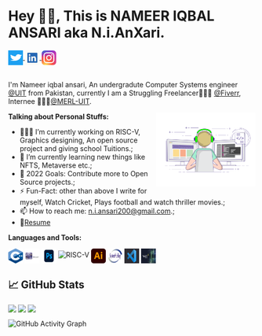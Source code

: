 # Hey 👋🏽, This is NAMEER IQBAL ANSARI aka N.i.AnXari.

<a href="https://twitter.com/Niansari7">
  <img align="center" alt="Nameer's Twitter" width="30px" height="30px" src="https://github.com/Nameer-Iqbal-Ansari/Nameer-Iqbal-Ansari/blob/main/twitter.png" />
</a>
<a href="https://www.linkedin.com/in/nameer-ansari-136944209/">
  <img align="center" alt="Nameer's linkedin" width="30px" height="30px" src="https://github.com/Nameer-Iqbal-Ansari/Nameer-Iqbal-Ansari/blob/main/li.png" />
</a>
<a href="https://www.instagram.com/n.i.ansari/">
  <img align="center" alt="Nameer's instagram" width="30px" height="30px" src="https://github.com/Nameer-Iqbal-Ansari/Nameer-Iqbal-Ansari/blob/main/insta.jpg" />
</a>
<br />
<br />

I'm Nameer iqbal ansari, An undergradute Computer Systems engineer [@UIT](https://www.uit.edu/) from Pakistan, currently I am a Struggling Freelancer👨🏽‍💻 [@Fiverr](https://www.fiverr.com/nameeransari?up_rollout=true), Internee 👨🏽‍💼[@MERL-UIT](https://github.com/merledu).

 <img width="40%" src="https://github.com/Nameer-Iqbal-Ansari/Nameer-Iqbal-Ansari/blob/main/image_processing20210908-11991-7bi2p8.gif" align="right" />
  
**Talking about Personal Stuffs:**

- 👨🏽‍💻 I’m currently working on RISC-V, Graphics designing, An open source project and giving school Tuitions.;
- 🌱 I’m currently learning new things like NFTS, Metaverse etc.;
- 💬 2022 Goals: Contribute more to Open Source projects.;
- ⚡️ Fun-Fact: other than above I write for myself, Watch Cricket, Plays football and watch thriller movies.;
- 📫 How to reach me: n.i.ansari200@gmail.com.;
- 📝[Resume](https://github.com/Nameer-Iqbal-Ansari/Nameer-Iqbal-Ansari/blob/main/nameer's%20resume.pdf)

**Languages and Tools:**  

<code><img align="center" width="30px" height="30px" src="https://github.com/Nameer-Iqbal-Ansari/Nameer-Iqbal-Ansari/blob/main/c%2B%2B.png"></code>
<code><img align="center" width="30px" height="30px" src="https://github.com/Nameer-Iqbal-Ansari/Nameer-Iqbal-Ansari/blob/main/multisim.jpg"></code>
<code><img align="center" width="30px" height="30px" src="https://github.com/Nameer-Iqbal-Ansari/Nameer-Iqbal-Ansari/blob/main/ps.jpg"></code>
![RISC-V](https://img.shields.io/badge/RISCV-011E41?style=flat-square&logo=RISCV&logoColor=white)
<code><img align="center" width="30px" height="30px" src="https://github.com/Nameer-Iqbal-Ansari/Nameer-Iqbal-Ansari/blob/main/si.png"></code>
<code><img align="center" width="30px" height="30px" src="https://github.com/Nameer-Iqbal-Ansari/Nameer-Iqbal-Ansari/blob/main/systemv.jpg"></code>
<code><img align="center" width="30px" height="30px" src="https://github.com/Nameer-Iqbal-Ansari/Nameer-Iqbal-Ansari/blob/main/vs.jpg"></code>
<code><img align="center" width="30px" height="30px" src="https://github.com/Nameer-Iqbal-Ansari/Nameer-Iqbal-Ansari/blob/main/xilinx.png"></code>

## &#x1f4c8; GitHub Stats

<img align="center" src="https://github-readme-stats.vercel.app/api?username=Nameer-Iqbal-Ansari&count_public=true&&count_private=true&show_icons=true&theme=radical&&include_all_commits=true" width=60% />

<img align="center" src="https://github-readme-stats.vercel.app/api/top-langs/?username=Nameer-Iqbal-Ansari&count_private=true&theme=radical" width="60%">
<img align="center" src="https://github-readme-streak-stats.herokuapp.com/?user=Nameer-Iqbal-Ansari&theme=radical"  width=60% />

![GitHub Activity Graph](https://activity-graph.herokuapp.com/graph?username=Nameer-Iqbal-Ansari&bg_color=000000&color=4fff67&line=4fff67&point=ffffff&area=true&hide_border=true)  

